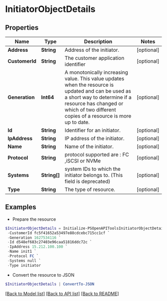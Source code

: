 # InitiatorObjectDetails
## Properties

Name | Type | Description | Notes
------------ | ------------- | ------------- | -------------
**Address** | **String** | Address of the initiator.  | [optional] 
**CustomerId** | **String** | The customer application identifier | [optional] 
**Generation** | **Int64** | A monotonically increasing value. This value updates when the resource is updated and can be used as a short way to determine if a resource has changed or which of two different copies of a resource is more up to date. | [optional] 
**Id** | **String** | Identifier for an initiator. | [optional] 
**IpAddress** | **String** | IP address of the initiator. | [optional] 
**Name** | **String** | Name of the initiator. | [optional] 
**Protocol** | **String** | protocol supported are : FC ,iSCSI or NVMe | [optional] 
**Systems** | **String[]** | system IDs to which the initiator belongs to. (This field is deprecated) | [optional] 
**Type** | **String** | The type of resource. | [optional] 

## Examples

- Prepare the resource
```powershell
$InitiatorObjectDetails = Initialize-PSOpenAPIToolsInitiatorObjectDetails  -Address 100008F1EABFE61C `
 -CustomerId fc5f41652a53497e88cdcebc715cc1cf `
 -Generation 1627534116 `
 -Id d548ef683c27403e96caa51816ddc72c `
 -IpAddress 15.212.100.100 `
 -Name init1 `
 -Protocol FC `
 -Systems null `
 -Type initiator
```

- Convert the resource to JSON
```powershell
$InitiatorObjectDetails | ConvertTo-JSON
```

[[Back to Model list]](../README.md#documentation-for-models) [[Back to API list]](../README.md#documentation-for-api-endpoints) [[Back to README]](../README.md)

